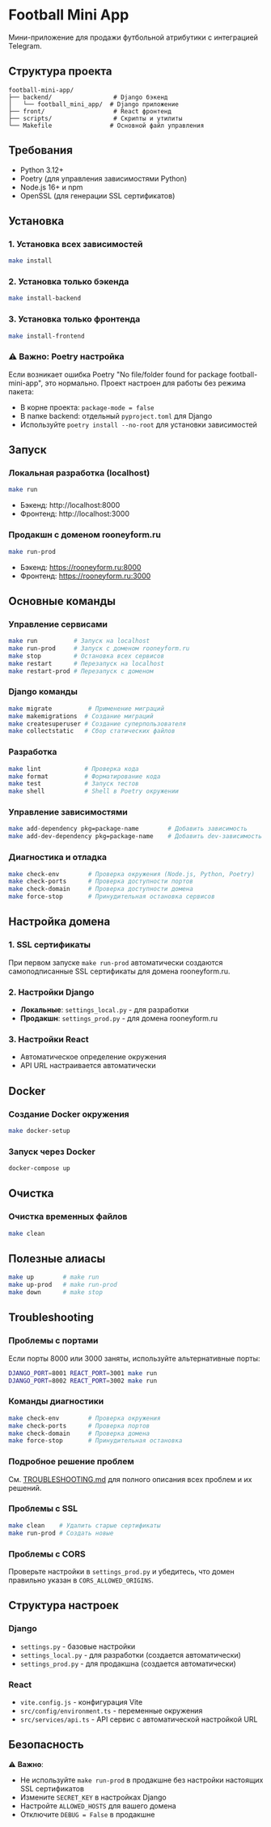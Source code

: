 # Football Mini App

Мини-приложение для продажи футбольной атрибутики с интеграцией Telegram.

## Структура проекта

```
football-mini-app/
├── backend/                 # Django бэкенд
│   └── football_mini_app/  # Django приложение
├── front/                   # React фронтенд
├── scripts/                 # Скрипты и утилиты
└── Makefile                # Основной файл управления
```

## Требования

- Python 3.12+
- Poetry (для управления зависимостями Python)
- Node.js 16+ и npm
- OpenSSL (для генерации SSL сертификатов)

## Установка

### 1. Установка всех зависимостей
```bash
make install
```

### 2. Установка только бэкенда
```bash
make install-backend
```

### 3. Установка только фронтенда
```bash
make install-frontend
```

### ⚠️ Важно: Poetry настройка

Если возникает ошибка Poetry "No file/folder found for package football-mini-app", это нормально. Проект настроен для работы без режима пакета:

- В корне проекта: `package-mode = false`
- В папке backend: отдельный `pyproject.toml` для Django
- Используйте `poetry install --no-root` для установки зависимостей

## Запуск

### Локальная разработка (localhost)
```bash
make run
```
- Бэкенд: http://localhost:8000
- Фронтенд: http://localhost:3000

### Продакшн с доменом rooneyform.ru
```bash
make run-prod
```
- Бэкенд: https://rooneyform.ru:8000
- Фронтенд: https://rooneyform.ru:3000

## Основные команды

### Управление сервисами
```bash
make run          # Запуск на localhost
make run-prod     # Запуск с доменом rooneyform.ru
make stop         # Остановка всех сервисов
make restart      # Перезапуск на localhost
make restart-prod # Перезапуск с доменом
```

### Django команды
```bash
make migrate          # Применение миграций
make makemigrations  # Создание миграций
make createsuperuser # Создание суперпользователя
make collectstatic   # Сбор статических файлов
```

### Разработка
```bash
make lint            # Проверка кода
make format          # Форматирование кода
make test            # Запуск тестов
make shell           # Shell в Poetry окружении
```

### Управление зависимостями
```bash
make add-dependency pkg=package-name        # Добавить зависимость
make add-dev-dependency pkg=package-name    # Добавить dev-зависимость
```

### Диагностика и отладка
```bash
make check-env        # Проверка окружения (Node.js, Python, Poetry)
make check-ports      # Проверка доступности портов
make check-domain     # Проверка доступности домена
make force-stop       # Принудительная остановка сервисов
```

## Настройка домена

### 1. SSL сертификаты
При первом запуске `make run-prod` автоматически создаются самоподписанные SSL сертификаты для домена rooneyform.ru.

### 2. Настройки Django
- **Локальные**: `settings_local.py` - для разработки
- **Продакшн**: `settings_prod.py` - для домена rooneyform.ru

### 3. Настройки React
- Автоматическое определение окружения
- API URL настраивается автоматически

## Docker

### Создание Docker окружения
```bash
make docker-setup
```

### Запуск через Docker
```bash
docker-compose up
```

## Очистка

### Очистка временных файлов
```bash
make clean
```

## Полезные алиасы

```bash
make up        # make run
make up-prod   # make run-prod
make down      # make stop
```

## Troubleshooting

### Проблемы с портами
Если порты 8000 или 3000 заняты, используйте альтернативные порты:
```bash
DJANGO_PORT=8001 REACT_PORT=3001 make run
DJANGO_PORT=8002 REACT_PORT=3002 make run
```

### Команды диагностики
```bash
make check-env        # Проверка окружения
make check-ports      # Проверка портов
make check-domain     # Проверка домена
make force-stop       # Принудительная остановка
```

### Подробное решение проблем
См. [TROUBLESHOOTING.md](TROUBLESHOOTING.md) для полного описания всех проблем и их решений.

### Проблемы с SSL
```bash
make clean    # Удалить старые сертификаты
make run-prod # Создать новые
```

### Проблемы с CORS
Проверьте настройки в `settings_prod.py` и убедитесь, что домен правильно указан в `CORS_ALLOWED_ORIGINS`.

## Структура настроек

### Django
- `settings.py` - базовые настройки
- `settings_local.py` - для разработки (создается автоматически)
- `settings_prod.py` - для продакшна (создается автоматически)

### React
- `vite.config.js` - конфигурация Vite
- `src/config/environment.ts` - переменные окружения
- `src/services/api.ts` - API сервис с автоматической настройкой URL

## Безопасность

⚠️ **Важно**: 
- Не используйте `make run-prod` в продакшне без настройки настоящих SSL сертификатов
- Измените `SECRET_KEY` в настройках Django
- Настройте `ALLOWED_HOSTS` для вашего домена
- Отключите `DEBUG = False` в продакшне

